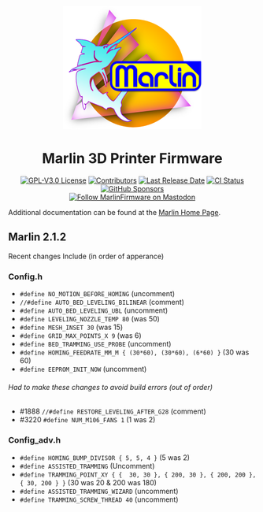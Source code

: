<p align="center"><img src="buildroot/share/pixmaps/logo/marlin-outrun-nf-500.png" height="250" alt="MarlinFirmware's logo" /></p>

<h1 align="center">Marlin 3D Printer Firmware</h1>

<p align="center">
    <a href="/LICENSE"><img alt="GPL-V3.0 License" src="https://img.shields.io/github/license/marlinfirmware/marlin.svg"></a>
    <a href="https://github.com/MarlinFirmware/Marlin/graphs/contributors"><img alt="Contributors" src="https://img.shields.io/github/contributors/marlinfirmware/marlin.svg"></a>
    <a href="https://github.com/MarlinFirmware/Marlin/releases"><img alt="Last Release Date" src="https://img.shields.io/github/release-date/MarlinFirmware/Marlin"></a>
    <a href="https://github.com/MarlinFirmware/Marlin/actions"><img alt="CI Status" src="https://github.com/MarlinFirmware/Marlin/actions/workflows/test-builds.yml/badge.svg"></a>
    <a href="https://github.com/sponsors/thinkyhead"><img alt="GitHub Sponsors" src="https://img.shields.io/github/sponsors/thinkyhead?color=db61a2"></a>
    <br />
    <a href="https://fosstodon.org/@marlinfirmware"><img alt="Follow MarlinFirmware on Mastodon" src="https://img.shields.io/mastodon/follow/109450200866020466?domain=https%3A%2F%2Ffosstodon.org&logoColor=%2300B&style=social"></a>
</p>

Additional documentation can be found at the [Marlin Home Page](https://marlinfw.org/).


## Marlin 2.1.2

Recent changes Include (in order of apperance)

### Config.h
- `#define NO_MOTION_BEFORE_HOMING` (uncomment) 
- `//#define AUTO_BED_LEVELING_BILINEAR` (comment) 
- `#define AUTO_BED_LEVELING_UBL` (uncomment) 
- `#define LEVELING_NOZZLE_TEMP 80` (was 50)
- `#define MESH_INSET 30` (was 15)      
- `#define GRID_MAX_POINTS_X 9` (was 6) 
- `#define BED_TRAMMING_USE_PROBE` (uncomment) 
- `#define HOMING_FEEDRATE_MM_M { (30*60), (30*60), (6*60) }` (30 was 60)
- `#define EEPROM_INIT_NOW` (uncomment)
###### Had to make these changes to avoid build errors (out of order)
- #1888 `//#define RESTORE_LEVELING_AFTER_G28` (comment)
- #3220 `#define NUM_M106_FANS 1` (1 was 2)

### Config_adv.h
- `#define HOMING_BUMP_DIVISOR { 5, 5, 4 }` (5 was 2)
- `#define ASSISTED_TRAMMING` (Uncomment)
- `#define TRAMMING_POINT_XY { {  30, 30 }, { 200, 30 }, { 200, 200 }, { 30, 200 } }` (30 was 20 & 200 was 180)
- `#define ASSISTED_TRAMMING_WIZARD` (uncomment)
- `#define TRAMMING_SCREW_THREAD 40` (uncomment)